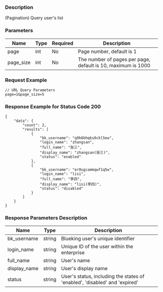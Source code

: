 ### Description

(Pagination) Query user's list

### Parameters

| Name      | Type | Required | Description                                                  |
|-----------|------|----------|--------------------------------------------------------------|
| page      | int  | No       | Page number, default is 1                                    |
| page_size | int  | No       | The number of pages per page, default is 10, maximum is 1000 |

### Request Example

```
// URL Query Parameters
page=1&page_size=5
```

### Response Example for Status Code 200

```json5
{
    "data": {
        "count": 2,
        "results": [
            {
                "bk_username": "q9k6bhqks0ckl5ew",
                "login_name": "zhangsan",
                "full_name": "张三",
                "display_name": "zhangsan(张三)",
                "status": "enabled"
            },
            {
                "bk_username": "er0ugcammqwf1q5w",
                "login_name": "lisi",
                "full_name": "李四",
                "display_name": "lisi(李四)",
                "status": "disabled"
            }
        ]
    }
}
```

### Response Parameters Description

| Name         | Type   | Description                                                                |
|--------------|--------|----------------------------------------------------------------------------|
| bk_username  | string | Blueking user's unique identifier                                          |
| login_name   | string | Unique ID of the user within the enterprise                                |
| full_name    | string | User's name                                                                |
| display_name | string | User's display name                                                        |
| status       | string | User's status, including the states of 'enabled', 'disabled' and 'expired' |
